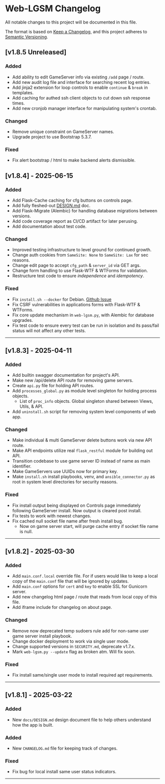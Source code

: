 # Web-LGSM Changelog

All notable changes to this project will be documented in this file.

The format is based on [Keep a Changelog](https://keepachangelog.com/en/1.0.0/),
and this project adheres to [Semantic Versioning](https://semver.org/spec/v2.0.0.html).

## [v1.8.5 Unreleased]

### Added

- Add ability to edit GameServer info via existing `/add` page / route.
- Add new audit log file and interface for searching recent log entries.
- Add jinja2 extension for loop controls to enable `continue` & `break` in templates.
- Add caching for authed ssh client objects to cut down ssh response times.
- Add new cronjob manager interface for manipulating system's crontab.

### Changed

- Remove unique constraint on GameServer names.
- Upgrade project to use Bootstrap 5.3.7.

### Fixed

- Fix alert bootstrap / html to make backend alerts dismissible.

## [v1.8.4] - 2025-06-15

### Added

- Add Flask-Cache caching for cfg buttons on controls page.
- Add fully fleshed-out [DESIGN.md](https://github.com/BlueSquare23/web-lgsm/blob/master/docs/DESIGN.md) doc.
- Add Flask-Migrate (Alembic) for handling database migrations between versions.
- Add code coverage report as CI/CD artifact for later perusing.
- Add documentation about test code.

### Changed

- Improved testing infrastructure to level ground for continued growth.
- Change auth cookies from `SameSite: None` to `SameSite: Lax` for sec reasons.
- Change edit page to accept `cfg_path` & `server_id` via GET args.
- Change form handling to use Flask-WTF & WTForms for validation.
- Restructure test code to ensure _independence_ and _idempotency_.

### Fixed

- Fix `install.sh --docker` for Debian. [Github Issue](https://github.com/BlueSquare23/web-lgsm/issues/41)
- Fix CSRF vulnerabilities in applications forms with Flask-WTF & WTForms.
- Fix core update mechanism in `web-lgsm.py`, with Alembic for database upgrades.
- Fix test code to ensure every test can be run in isolation and its pass/fail
  status will not affect any other tests.

---

## [v1.8.3] - 2025-04-11

### Added

- Add builtin swagger documentation for project's API.
- Make new /api/delete API route for removing game servers.
- Create `api.py` file for holding API routes.
- Add `processes_global.py` as module level singleton for holding process objects.
  - List of `proc_info` objects. Global singleton shared between Views, Utils, & API.
- Add `uninstall.sh` script for removing system level components of web app.

### Changed

- Make individual & multi GameServer delete buttons work via new API route.
- Make API endpoints utilize real `flask_restful` module for building out API.
- Transition codebase to use game server ID instead of name as main identifier.
- Make GameServers use UUIDs now for primary key.
- Make `install.sh` install playbooks, venv, and `ansible_connector.py` as root
  in system level directories for security reasons.

### Fixed

- Fix install output being displayed on Controls page immediately following
  GameServer install. Now output is cleared post install.
- Fix tests to work with newest changes.
- Fix cached null socket file name after fresh install bug. 
  - Now on game server start, will purge cache entry if socket file name is null.

---

## [v1.8.2] - 2025-03-30

### Added

- Add `main.conf.local` override file. For if users would like to keep a local
  copy of the `main.conf` file that will be ignored by updates.
- Add `main.conf` options for `cert` and `key` to enable SSL for Gunicorn server.
- Add new changelog html page / route that reads from local copy of this file.
- Add iframe include for changelog on about page.

### Changed

- Remove now deprecated temp sudoers rule add for non-same user game server
  install playbook.
- Change docker deployment to work via single user mode.
- Change supported versions in `SECURITY.md`, deprecate v1.7.x.
- Mark `web-lgsm.py --update` flag as broken atm. Will fix soon.

### Fixed

- Fix install same/single user mode to install required apt requirements.

---

## [v1.8.1] - 2025-03-22

### Added

- New `docs/DESIGN.md` design document file to help others understand how the
  app is built.

### Added

- New `CHANGELOG.md` file for keeping track of changes.

### Fixed

- Fix bug for local install same user status indicators.

---


